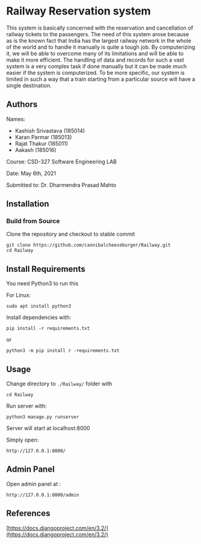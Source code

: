 # Railway Reservation system

This system is basically concerned with the reservation and cancellation of
railway tickets to the passengers. The need of this system arose because as is the
known fact that India has the largest railway network in the whole of the world
and to handle it manually is quite a tough job. By computerizing it, we will be
able to overcome many of its limitations and will be able to make it more efficient.
The handling of data and records for such a vast system is a very complex task if
done manually but it can be made much easier if the system is computerized. To
be more specific, our system is limited in such a way that a train starting from a
particular source will have a single destination.
## Authors

Names:
 - Kashish Srivastava (185014)
 - Karan Parmar (185013)
 - Rajat Thakur (185011)
 - Aakash (185016)
     
Course: CSD-327 Software Engineering LAB

Date: May 6th, 2021

Submitted to: Dr. Dharmendra Prasad Mahto
## Installation

### Build from Source

Clone the repository and checkout to stable commit

```
git clone https://github.com/cannibalcheeseburger/Railway.git
cd Railway
```

## Install Requirements

You need Python3 to run this  

For Linux:
```
sudo apt install python3
```

Install dependencies with:
```
pip install -r requirements.txt
```
or 
```
python3 -m pip install r -requirements.txt
```

## Usage

Change directory to `./Railway/` folder with

```
cd Railway
```

Run server with:

```
python3 manage.py runserver
```

Server will start at localhost:8000

Simply open:
```
http://127.0.0.1:8000/
```


## Admin Panel
Open admin panel at :
```
http://127.0.0.1:8000/admin
```

## References

[https://docs.djangoproject.com/en/3.2/](https://docs.djangoproject.com/en/3.2/)